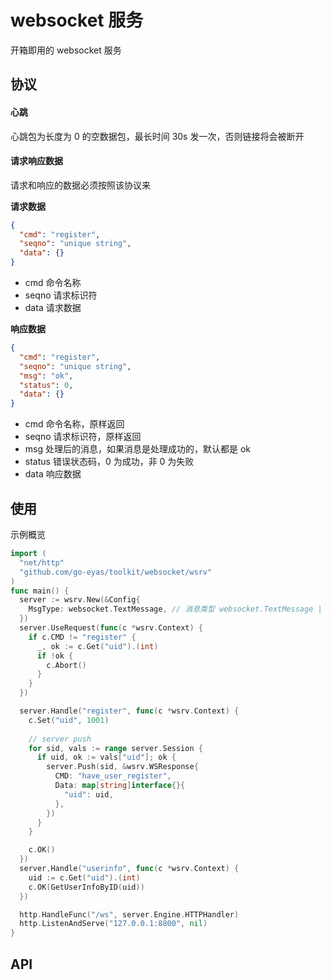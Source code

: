 # websocket 服务

开箱即用的 websocket 服务

## 协议

#### 心跳

心跳包为长度为 0 的空数据包，最长时间 30s 发一次，否则链接将会被断开

#### 请求响应数据

请求和响应的数据必须按照该协议来

**请求数据**

```json
{
  "cmd": "register",
  "seqno": "unique string",
  "data": {}
}
```

 * cmd 命令名称
 * seqno 请求标识符
 * data 请求数据


**响应数据**

```json
{
  "cmd": "register",
  "seqno": "unique string",
  "msg": "ok",
  "status": 0,
  "data": {}
}
```

 * cmd 命令名称，原样返回
 * seqno 请求标识符，原样返回
 * msg 处理后的消息，如果消息是处理成功的，默认都是 ok
 * status 错误状态码，0 为成功，非 0 为失败
 * data 响应数据

## 使用

示例概览

```go
import (
  "net/http"
  "github.com/go-eyas/toolkit/websocket/wsrv"
)
func main() {
  server := wsrv.New(&Config{
    MsgType: websocket.TextMessage, // 消息类型 websocket.TextMessage | websocke.BinaryMessage
  })
  server.UseRequest(func(c *wsrv.Context) {
    if c.CMD != "register" {
      _, ok := c.Get("uid").(int)
      if !ok {
        c.Abort()
      }
    }
  })

  server.Handle("register", func(c *wsrv.Context) {
    c.Set("uid", 1001)
    
    // server push
    for sid, vals := range server.Session {
      if uid, ok := vals["uid"]; ok {
        server.Push(sid, &wsrv.WSResponse{
          CMD: "have_user_register",
          Data: map[string]interface{}{
            "uid": uid,
          },
        })
      } 
    }

    c.OK()
  })
  server,Handle("userinfo", func(c *wsrv.Context) {
    uid := c.Get("uid").(int)
    c.OK(GetUserInfoByID(uid))
  })

  http.HandleFunc("/ws", server.Engine.HTTPHandler)
  http.ListenAndServe("127.0.0.1:8800", nil)
}
```

## API